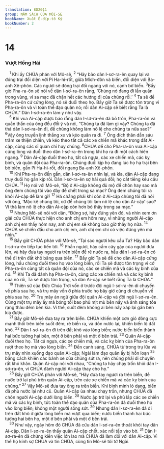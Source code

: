```yaml
---
translation: BD2011
group: NĂM SÁCH CỦA MÔI-SE
bookName: Xuất Ê-díp-tô Ký 
bookNumber: 2
---
```


<div class="title"><h1>14</h1><h3>Vượt Hồng Hải</h3></div>
<span class="verse xu_14_1"> <sup>1</sup> Khi ấy CHÚA phán với Mô-sê, </span>
<span class="verse xu_14_2"><sup>2</sup> “Hãy bảo dân I-sơ-ra-ên quay lại và đóng trại đối diện với Pi Ha-hi-rốt, giữa Mích-đôn và biển, đối diện với Ba-anh Xê-phôn. Các ngươi sẽ đóng trại đối ngang với nó, cạnh bờ biển. </span>
<span class="verse xu_14_3"><sup>3</sup>Bấy giờ Pha-ra-ôn sẽ nói về dân I-sơ-ra-ên rằng, ‘Chúng nó đang đi lẩn quẩn trong vùng, vì sa mạc đã chận hết các hướng đi của chúng rồi.’ </span>
<span class="verse xu_14_4"><sup>4</sup> Ta sẽ để Pha-ra-ôn cứ cứng lòng, nó sẽ đuổi theo họ. Bấy giờ Ta sẽ được tôn trọng vì Pha-ra-ôn và vì toàn thể đạo quân nó; rồi dân Ai-cập sẽ biết rằng Ta là CHÚA.” Dân I-sơ-ra-ên làm y như vậy.<br/></span>
<span class="verse xu_14_5"> <sup>5</sup> Khi vua Ai-cập được báo rằng dân I-sơ-ra-ên đã bỏ trốn, Pha-ra-ôn và quần thần của ông đều đổi ý và nói, “Chúng ta đã làm gì vậy? Chúng ta đã thả dân I-sơ-ra-ên đi, để chúng không làm nô lệ cho chúng ta nữa sao?” </span>
<span class="verse xu_14_6"><sup>6</sup>Vậy ông truyền lịnh thắng xe và kéo quân ra đi. </span>
<span class="verse xu_14_7"><sup>7</sup> Ông đích thân dẫn sáu trăm xe thiện chiến, và kéo theo tất cả các xe chiến mã khác trong đất Ai-cập, cùng các sĩ quan chỉ huy chúng. </span>
<span class="verse xu_14_8"><sup>8</sup>CHÚA để cho Pha-ra-ôn vua Ai-cập cứng lòng và đuổi theo dân I-sơ-ra-ên trong khi họ ra đi một cách hiên ngang. </span>
<span class="verse xu_14_9"><sup>9</sup> Dân Ai-cập đuổi theo họ, tất cả ngựa, các xe chiến mã, các kỵ binh, và quân đội của Pha-ra-ôn. Chúng đuổi kịp họ đang lúc họ hạ trại bên bờ biển, gần Pi Ha-hi-rốt, đối ngang Ba-anh Xê-phôn.<br/></span>
<span class="verse xu_14_10"> <sup>10</sup> Khi Pha-ra-ôn đến gần, dân I-sơ-ra-ên nhìn lại, và kìa, dân Ai-cập đang truy đuổi họ gần kịp rồi. Dân I-sơ-ra-ên sợ hãi quá đỗi; họ cất tiếng kêu cầu CHÚA. </span>
<span class="verse xu_14_11"><sup>11</sup> Họ nói với Mô-sê, “Bộ ở Ai-cập không đủ mộ để chôn hay sao mà ông đem chúng tôi vào đây để chết trong sa mạc? Ông đem chúng tôi ra khỏi Ai-cập để làm gì? </span>
<span class="verse xu_14_12"><sup>12</sup> Há chẳng phải khi còn ở Ai-cập chúng tôi đã nói với ông, ‘Mặc kệ chúng tôi, cứ để chúng tôi làm nô lệ cho dân Ai-cập’ sao? Vì thà làm nô lệ cho dân Ai-cập còn hơn bỏ thây trong sa mạc.”<br/></span>
<span class="verse xu_14_13"> <sup>13</sup> Nhưng Mô-sê nói với dân, “Ðừng sợ, hãy đứng yên đó, và nhìn xem ơn giải cứu CHÚA thực hiện cho anh chị em hôm nay, vì những người Ai-cập anh chị em thấy hôm nay, anh chị em sẽ không bao giờ thấy họ nữa. </span>
<span class="verse xu_14_14"><sup>14</sup> CHÚA sẽ chiến đấu cho anh chị em, anh chị em chỉ có việc đứng yên mà nhìn.”<br/></span>
<span class="verse xu_14_15"> <sup>15</sup> Bấy giờ CHÚA phán với Mô-sê, “Tại sao ngươi kêu cầu Ta? Hãy bảo dân I-sơ-ra-ên tiếp tục tiến tới. </span>
<span class="verse xu_14_16"><sup>16</sup> Phần ngươi, hãy cầm cây gậy của ngươi đưa lên, và hãy đưa tay ngươi ra trên biển để rẽ nước ra, hầu dân I-sơ-ra-ên có thể đi trên đất khô băng qua biển. </span>
<span class="verse xu_14_17"><sup>17</sup> Bấy giờ Ta sẽ để cho dân Ai-cập cứng lòng, hầu chúng đuổi theo họ vào lòng biển, rồi Ta sẽ được tôn trọng vì cớ Pha-ra-ôn cùng tất cả quân đội của nó, các xe chiến mã và các kỵ binh của nó. </span>
<span class="verse xu_14_18"><sup>18</sup> Khi Ta đã đánh hạ Pha-ra-ôn, cùng các xe chiến mã và các kỵ binh của nó rồi, Ta sẽ được tôn trọng, và dân Ai-cập sẽ biết rằng Ta là CHÚA.”<br/></span>
<span class="verse xu_14_19"> <sup>19</sup> Thiên sứ của Ðức Chúa Trời vốn ở trước đội ngũ I-sơ-ra-ên di chuyển về phía sau họ, và trụ mây vốn ở phía trước họ bây giờ cũng di chuyển về phía sau họ. </span>
<span class="verse xu_14_20"><sup>20</sup> Trụ mây án ngữ giữa đội quân Ai-cập và đội ngũ I-sơ-ra-ên. Cùng một trụ mây ấy mà bóng tối bao phủ mịt mù bên nầy và ánh sáng tỏa rạng thâu đêm bên kia. Vì thế, suốt đêm không ai bên nầy xáp lại gần bên kia được.<br/></span>
<span class="verse xu_14_21"> <sup>21</sup> Bấy giờ Mô-sê đưa tay ra trên biển. CHÚA khiến một cơn gió đông cực mạnh thổi trên biển suốt đêm, rẽ biển ra, và dồn nước lại, khiến biển lộ đất khô. </span>
<span class="verse xu_14_22"><sup>22</sup> Dân I-sơ-ra-ên đi trên đất khô vào lòng biển; nước biển biến thành hai bức tường hai bên, một ở bên phải và một ở bên trái. </span>
<span class="verse xu_14_23"><sup>23</sup> Quân Ai-cập đuổi theo họ. Tất cả ngựa, các xe chiến mã, và các kỵ binh của Pha-ra-ôn rượt theo họ mà vào lòng biển. </span>
<span class="verse xu_14_24"><sup>24</sup> Ðến canh sáng, CHÚA từ trong trụ lửa và trụ mây nhìn xuống đạo quân Ai-cập; Ngài làm đạo quân ấy bị hỗn loạn </span>
<span class="verse xu_14_25"><sup>25</sup> bằng cách khiến các bánh xe của chúng sút ra, nên chúng phải di chuyển rất khó khăn. Quân Ai-cập nói với nhau, “Chúng ta hãy chạy trốn khỏi dân I-sơ-ra-ên, vì CHÚA đánh người Ai-cập thay cho họ.”<br/></span>
<span class="verse xu_14_26"> <sup>26</sup> Bấy giờ CHÚA phán với Mô-sê, “Hãy đưa tay ngươi ra trên biển, để nước trở lại phủ trên quân Ai-cập, trên các xe chiến mã và các kỵ binh của chúng.” </span>
<span class="verse xu_14_27"><sup>27</sup> Vậy Mô-sê đưa tay ông ra trên biển. Khi bình minh ló dạng, biển đã phủ nước lại như cũ. Quân Ai-cập ùa nhau chạy trốn, nhưng CHÚA đã chôn người Ai-cập dưới lòng biển. </span>
<span class="verse xu_14_28"><sup>28</sup> Nước ập trở lại và phủ lấp các xe chiến mã và các kỵ binh, tức toàn thể đạo quân của Pha-ra-ôn đã đuổi theo họ vào lòng biển; không một người sống sót. </span>
<span class="verse xu_14_29"><sup>29</sup> Nhưng dân I-sơ-ra-ên đã đi trên đất khô ở giữa lòng biển mà vượt qua biển; nước biến thành hai bức tường hai bên họ, một ở bên phải và một ở bên trái.<br/></span>
<span class="verse xu_14_30"> <sup>30</sup> Như vậy, ngày hôm đó CHÚA đã cứu dân I-sơ-ra-ên thoát khỏi tay dân Ai-cập. Dân I-sơ-ra-ên thấy quân Ai-cập chết, xác nổi tấp vào bờ. </span>
<span class="verse xu_14_31"><sup>31</sup> Dân I-sơ-ra-ên đã chứng kiến việc lớn lao mà CHÚA đã làm đối với dân Ai-cập. Vì thế họ kính sợ CHÚA và tin CHÚA, cùng tin Mô-sê tôi tớ Ngài.<br/></span>
